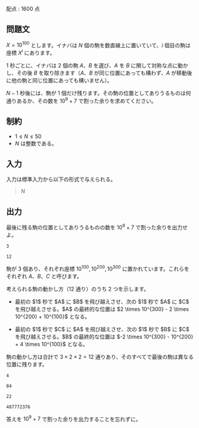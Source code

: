 配点 : $1600$ 点

## 問題文

$X = 10^{100}$ とします。イナバは $N$ 個の駒を数直線上に置いていて、$i$ 個目の駒は座標 $X^{i}$ にあります。

$1$ 秒ごとに、イナバは $2$ 個の駒 $A$、$B$ を選び、$A$ を $B$ に関して対称な点に動かし、その後 $B$ を取り除きます（$A$、$B$ が同じ位置にあっても構わず、$A$ が移動後に他の駒と同じ位置にあっても構いません）。

$N - 1$ 秒後には、駒が $1$ 個だけ残ります。その駒の位置としてありうるものは何通りあるか、その数を $10^{9} + 7$ で割った余りを求めてください。

## 制約

- $1 \leq N \leq 50$
- $N$ は整数である。

## 入力

入力は標準入力から以下の形式で与えられる。

> $N$

## 出力

最後に残る駒の位置としてありうるものの数を $10^{9} + 7$ で割った余りを出力せよ。

```input1
3
```

```output1
12
```

駒が $3$ 個あり、それぞれ座標 $10^{100}, 10^{200}, 10^{300}$ に置かれています。これらをそれぞれ $A$、$B$、$C$ と呼びます。

考えられる駒の動かし方（$12$ 通り）のうち $2$ つを示します。

- <p>最初の $1$ 秒で $A$ に $B$ を飛び越えさせ、次の $1$ 秒で $A$ に $C$ を飛び越えさせる。$A$ の最終的な位置は $2 \times 10^{300} - 2 \times 10^{200} + 10^{100}$ となる。</p>
- <p>最初の $1$ 秒で $C$ に $A$ を飛び越えさせ、次の $1$ 秒で $B$ に $C$ を飛び越えさせる。$B$ の最終的な位置は $-2 \times 10^{300} - 10^{200} + 4 \times 10^{100}$ となる。</p>

駒の動かし方は合計で $3 \times 2 \times 2 = 12$ 通りあり、そのすべてで最後の駒は異なる位置に残ります。

```input2
4
```

```output2
84
```

```input3
22
```

```output3
487772376
```

答えを $10^{9} + 7$ で割った余りを出力することを忘れずに。